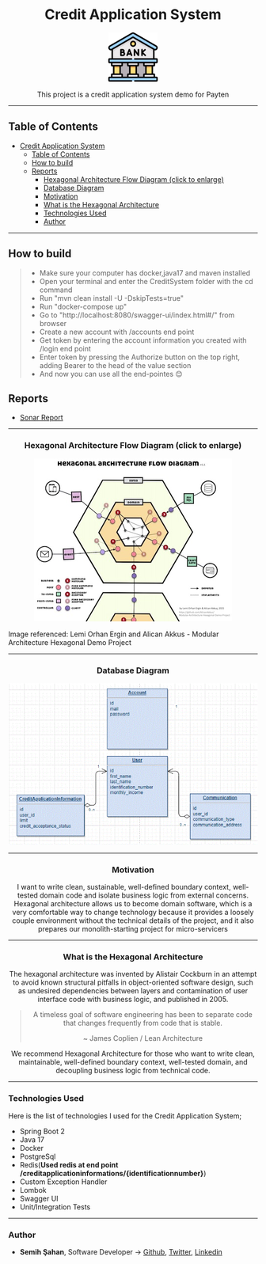 <div align="center">

# Credit Application System

<img src="./images/bank.png" width="100">

This project is a credit application system demo for Payten

---
</div>

## Table of Contents
- [Credit Application System](#credit-application-system)
  - [Table of Contents](#table-of-contents)
  - [How to build](#how-to-build)
  - [Reports](#reports)
    - [Hexagonal Architecture Flow Diagram (click to enlarge)](#hexagonal-architecture-flow-diagram-click-to-enlarge)
    - [Database Diagram](#database-diagram)
    - [Motivation](#motivation)
    - [What is the Hexagonal Architecture](#what-is-the-hexagonal-architecture)
    - [Technologies Used](#technologies-used)
    - [Author](#author)

---

## How to build

> - Make sure your computer has docker,java17 and maven installed
> - Open your terminal and enter the CreditSystem folder with the cd command
> - Run "mvn clean install -U -DskipTests=true"
> - Run "docker-compose up" 
> - Go to "http://localhost:8080/swagger-ui/index.html#/" from browser
> - Create a new account with /accounts end point
> - Get token by entering the account information you created with /login end point
> - Enter token by pressing the Authorize button on the top right, adding Bearer to the head of the value section
> - And now you can use all the end-pointes :blush:

## Reports
* [Sonar Report](https://sonarcloud.io/dashboard?id=hex)

---
<div align="center">

### Hexagonal Architecture Flow Diagram (click to enlarge)
[![Hexagonal Architecture Flow Diagram](./images//hexagonal-flow-diagram_sm.jpg)](./images//hexagonal-flow-diagram_sm.jpg)

<div align="left">
Image referenced: <a src="https://github.com/AlicanAkkus/Modular-Architecture-Hexagonal-Demo-Project">Lemi Orhan Ergin and Alican Akkus - Modular Architecture Hexagonal Demo Project </a>
</div>


---

### Database Diagram
[![Database Diagram](./images/db-diagram.GIF)](./images/db-diagram.GIF)

---

### Motivation

I want to write clean, sustainable, well-defined boundary context, well-tested domain code and isolate business logic from external concerns. Hexagonal architecture allows us to become domain software, which is a very comfortable way to change technology because it provides a loosely couple environment without the technical details of the project, and it also prepares our monolith-starting project for micro-servicers

---

### What is the Hexagonal Architecture

The hexagonal architecture was invented by Alistair Cockburn in an attempt to avoid known structural pitfalls in object-oriented software design, such as undesired dependencies between layers and contamination of user interface code with business logic, and published in 2005.

> A timeless goal of software engineering has been to separate code that changes frequently from code that is stable.
>
> ~ James Coplien / Lean Architecture

We recommend Hexagonal Architecture for those who want to write clean, maintainable, well-defined boundary context, well-tested domain, and decoupling business logic from technical code.

</div>

---

### Technologies Used

Here is the list of technologies I used for the Credit Application System;

* Spring Boot 2
* Java 17
* Docker
* PostgreSql
* Redis(**Used redis at end point /creditapplicationinformations/{identificationnumber}**)
* Custom Exception Handler
* Lombok
* Swagger UI
* Unit/Integration Tests

---

### Author
* **Semih Şahan**, Software Developer -> [Github](https://github.com/semihshn), [Twitter](https://twitter.com/Semih87059904), [Linkedin](https://www.linkedin.com/in/semih%C5%9Fahan/)